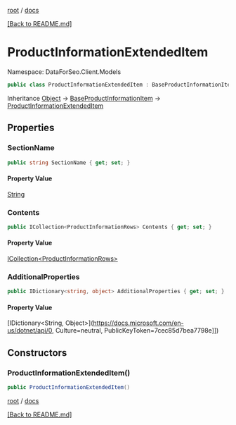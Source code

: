 [root](./../ "root") / [docs](./ "docs")

[[Back to README.md]](./../README.md "[Back to README.md]")

# ProductInformationExtendedItem

Namespace: DataForSeo.Client.Models

```csharp
public class ProductInformationExtendedItem : BaseProductInformationItem
```

Inheritance [Object](https://docs.microsoft.com/en-us/dotnet/api/Object) → [BaseProductInformationItem](./BaseProductInformationItem.md) → [ProductInformationExtendedItem](./ProductInformationExtendedItem.md)

## Properties

### **SectionName**

```csharp
public string SectionName { get; set; }
```

#### Property Value

[String](https://docs.microsoft.com/en-us/dotnet/api/String)<br>

### **Contents**

```csharp
public ICollection<ProductInformationRows> Contents { get; set; }
```

#### Property Value

[ICollection&lt;ProductInformationRows&gt;](./ProductInformationRows.md)<br>

### **AdditionalProperties**

```csharp
public IDictionary<string, object> AdditionalProperties { get; set; }
```

#### Property Value

[IDictionary&lt;String, Object&gt;](https://docs.microsoft.com/en-us/dotnet/api/0, Culture=neutral, PublicKeyToken=7cec85d7bea7798e]])<br>

## Constructors

### **ProductInformationExtendedItem()**

```csharp
public ProductInformationExtendedItem()
```

[root](./../ "root") / [docs](./ "docs")

[[Back to README.md]](./../README.md "[Back to README.md]")